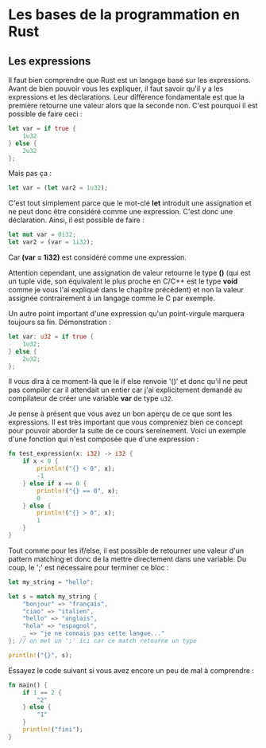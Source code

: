 # Les bases de la programmation en Rust

## Les expressions

Il faut bien comprendre que Rust est un langage basé sur les expressions. Avant de bien pouvoir vous les expliquer, il faut savoir qu'il y a les expressions et les déclarations. Leur différence fondamentale est que la première retourne une valeur alors que la seconde non. C'est pourquoi il est possible de faire ceci :

```Rust
let var = if true {
    1u32
} else {
    2u32
};
```

Mais pas ça :

```Rust
let var = (let var2 = 1u32);
```

C'est tout simplement parce que le mot-clé __let__ introduit une assignation et ne peut donc être considéré comme une expression. C'est donc une déclaration. Ainsi, il est possible de faire :

```Rust
let mut var = 0i32;
let var2 = (var = 1i32);
```

Car __(var = 1i32)__ est considéré comme une expression.

Attention cependant, une assignation de valeur retourne le type __()__ (qui est un tuple vide, son équivalent le plus proche en C/C++ est le type __void__ comme je vous l'ai expliqué dans le chapitre précédent) et non la valeur assignée contrairement à un langage comme le C par exemple.

Un autre point important d'une expression qu'un point-virgule marquera toujours sa fin. Démonstration :

```Rust
let var: u32 = if true {
    1u32;
} else {
    2u32;
};
```

Il vous dira à ce moment-là que le if else renvoie '()' et donc qu'il ne peut pas compiler car il attendait un entier car j'ai explicitement demandé au compilateur de créer une variable __var__ de type `u32`.

Je pense à présent que vous avez un bon aperçu de ce que sont les expressions. Il est très important que vous compreniez bien ce concept pour pouvoir aborder la suite de ce cours sereinement. Voici un exemple d'une fonction qui n'est composée que d'une expression :

```Rust
fn test_expression(x: i32) -> i32 {
    if x < 0 {
        println!("{} < 0", x);
        -1
    } else if x == 0 {
        println!("{} == 0", x);
        0
    } else {
        println!("{} > 0", x);
        1
    }
}
```

Tout comme pour les if/else, il est possible de retourner une valeur d'un pattern matching et donc de la mettre directement dans une variable. Du coup, le ';' est nécessaire pour terminer ce bloc :

```Rust
let my_string = "hello";

let s = match my_string {
    "bonjour" => "français",
    "ciao" => "italien",
    "hello" => "anglais",
    "hola" => "espagnol",
    _ => "je ne connais pas cette langue..."
}; // on met un ';' ici car ce match retourne un type

println!("{}", s);
```

Essayez le code suivant si vous avez encore un peu de mal à comprendre :

```Rust
fn main() {
    if 1 == 2 {
        "2"
    } else {
        "1"
    }
    println!("fini");
}
```
